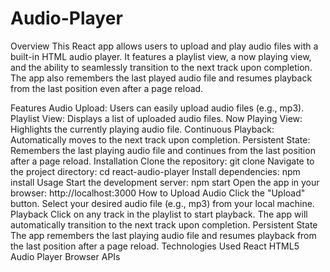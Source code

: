 # Audio-Player

Overview
This React app allows users to upload and play audio files with a built-in HTML audio player. It features a playlist view, a now playing view, and the ability to seamlessly transition to the next track upon completion. The app also remembers the last played audio file and resumes playback from the last position even after a page reload.

Features
Audio Upload: Users can easily upload audio files (e.g., mp3).
Playlist View: Displays a list of uploaded audio files.
Now Playing View: Highlights the currently playing audio file.
Continuous Playback: Automatically moves to the next track upon completion.
Persistent State: Remembers the last playing audio file and continues from the last position after a page reload.
Installation
Clone the repository: git clone <repository-url>
Navigate to the project directory: cd react-audio-player
Install dependencies: npm install
Usage
Start the development server: npm start
Open the app in your browser: http://localhost:3000
How to Upload Audio
Click the "Upload" button.
Select your desired audio file (e.g., mp3) from your local machine.
Playback
Click on any track in the playlist to start playback.
The app will automatically transition to the next track upon completion.
Persistent State
The app remembers the last playing audio file and resumes playback from the last position after a page reload.
Technologies Used
React
HTML5 Audio Player
Browser APIs
